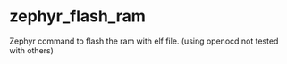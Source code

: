 # zephyr_flash_ram
Zephyr command to flash the ram with elf file. (using openocd not tested with others)